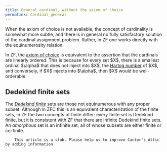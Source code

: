 ```yaml
---
title: General cardinal, without the axiom of choice
permalink: Cardinal_general
---
```












When the axiom of choice is not available, the concept of cardinality is
somewhat more subtle, and there is in general no fully satisfactory
solution of the cardinal assignment problem. Rather, in ZF one works
directly with the equinumerosity relation.

In ZF, the [axiom of
choice](Axiom_of_choice "Axiom of choice")
is equivalent to the assertion that the cardinals are linearly ordered.
This is because for every set \$X\$, there is a smallest ordinal
\$\alpha\$ that does not inject into \$X\$, the [Hartog
number](Hartog_number "Hartog number")
of \$X\$, and conversely, if \$X\$ injects into \$\alpha\$, then \$X\$
would be well-orderable.

## Dedekind finite sets

The *[Dedekind
finite](Dedekind_finite "Dedekind finite")*
sets are those not equinumerous with any proper subset. Although in ZFC
this is an equivalent characterization of the finite sets, in ZF the two
concepts of finite differ: every finite set is Dedekind finite, but it
is consistent with ZF that there are infinite Dedekind finite sets. An
*amorphous* set is an infinite set, all of whose subsets are either
finite or co-finite.

  

        This article is a stub. Please help us to improve Cantor's Attic by adding information.


